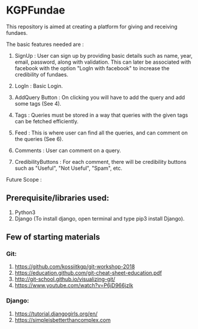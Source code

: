 # KGPFundae

This repository is aimed at creating a platform for giving and receiving fundaes. 

The basic features needed are :

1. SignUp : User can sign up by providing basic details such as name, year, email, password, along with validation. This can later be associated with facebook with the option "LogIn with facebook" to increase the credibility of fundaes. 

2. LogIn : Basic Login.

3. AddQuery Button : On clicking you will have to add the query and add some tags (See 4).

4. Tags : Queries must be stored in a way that queries with the given tags can be fetched efficiently. 

5. Feed : This is where user can find all the queries, and can comment on the queries (See 6).

6. Comments : User can comment on a query. 

7. CredibilityButtons : For each comment, there will be credibility buttons such as "Useful", "Not Useful", "Spam", etc. 

Future Scope : 

## Prerequisite/libraries used:
  1. Python3
  2. Django (To install django, open terminal and type pip3 install Django).
## Few of starting materials

### Git:
  
  1. https://github.com/kossiitkgp/git-workshop-2018
  2. https://education.github.com/git-cheat-sheet-education.pdf
  3. http://git-school.github.io/visualizing-git/
  4. https://www.youtube.com/watch?v=P6jD966jzlk
  
### Django:
  1. https://tutorial.djangogirls.org/en/
  2. https://simpleisbetterthancomplex.com
